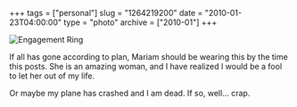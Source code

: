 +++
tags = ["personal"]
slug = "1264219200"
date = "2010-01-23T04:00:00"
type = "photo"
archive = ["2010-01"]
+++

![Engagement Ring][1]

If all has gone according to plan, Mariam should be wearing this by the
time this posts.  She is an amazing woman, and I have realized I would be
a fool to let her out of my life.

Or maybe my plane has crashed and I am dead. If so, well... crap.

[1]: http://41.media.tumblr.com/tumblr_kwnyeoIlyu1qaxyu1o1_1280.jpg
